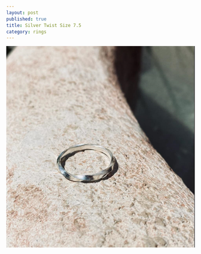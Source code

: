 ```yaml
---
layout: post
published: true
title: Silver Twist Size 7.5
category: rings
---
```

![twist_silver_7.5.jpg](/images/jewelry/rings/twist_silver_7.5.jpg)
